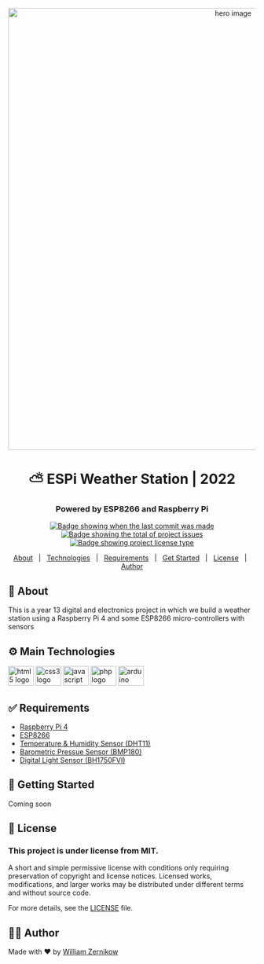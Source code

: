 <div align="center">
  <img src="https://cdn.lansec.net/wzernikow/github/weather-pi-project/main.png" width=900" alt="hero image" />
</div>
<div align="center">
  <h1 align="center">⛅ ESPi Weather Station | 2022</h1>
  <h3>Powered by ESP8266 and Raspberry Pi</h3>
</div>
<p align="center">
  <a href="https://github.com/wzerp/weather-pi-project/commits/main" target="_blank">
    <img src="https://img.shields.io/github/last-commit/wzerp/weather-pi-project?" alt="Badge showing when the last commit was made"/>
  </a>

  <a href="https://github.com/wzerp/weather-pi-project/issues" target="_blank">
    <img src="https://img.shields.io/github/issues/wzerp/weather-pi-project?" alt="Badge showing the total of project issues"/>
  </a>
  
  <a href="https://github.com/wzerp/weather-pi-project/blob/main/LICENSE" target="_blank">
    <img alt="Badge showing project license type" src="https://img.shields.io/github/license/wzerp/weather-pi-project?color=f85149">
  </a>
</p>
<div align="center">
  <a href="#about">About</a> &#xa0; | &#xa0;
  <a href="#technologies">Technologies</a> &#xa0; | &#xa0;
  <a href="#requirements">Requirements</a> &#xa0; | &#xa0;
  <a href="#getting-started">Get Started</a> &#xa0; | &#xa0;
  <a href="#license">License</a> &#xa0; | &#xa0;
  <a href="#author">Author</a>
</div>
<h2 id="about">🎯 About</h2>
This is a year 13 digital and electronics project in which we build a weather station using a Raspberry Pi 4 and some ESP8266 micro-controllers with sensors

<h2 id="technologies">⚙️ Main Technologies</h2>
<div align="left">
  <img src="https://cdn.jsdelivr.net/gh/devicons/devicon/icons/html5/html5-original.svg" height="40" width="52" alt="html5 logo"  />
  <img src="https://cdn.jsdelivr.net/gh/devicons/devicon/icons/css3/css3-original.svg" height="40" width="52" alt="css3 logo"  />
  <img src="https://cdn.jsdelivr.net/gh/devicons/devicon/icons/javascript/javascript-original.svg" height="40" width="52" alt="javascript logo"  />
  <img src="https://cdn.jsdelivr.net/gh/devicons/devicon/icons/php/php-original.svg" height="40" width="52" alt="php logo"  />
  <img src="https://cdn.jsdelivr.net/gh/devicons/devicon/icons/arduino/arduino-original.svg" height="40" width="52" alt="arduino logo"  />
</div>

<h2 id="requirements">✅ Requirements</h2>
<ul>
  <li><a href="#">Raspberry Pi 4</a></li>
  <li><a href="#">ESP8266</a></li>
  <li><a href="#">Temperature & Humidity Sensor (DHT11)</a></li>
  <li><a href="#">Barometric Pressue Sensor (BMP180)</a></li>
  <li><a href="#">Digital Light Sensor (BH1750FVI)</a></li>
</ul>

<h2 id="getting-started">🚀 Getting Started</h2>
<p>Coming soon</p>

<h2 id="license">📝 License</h2>
<h3>This project is under license from MIT.</h3>
<p>A short and simple permissive license with conditions only requiring preservation of copyright and license notices. Licensed works, modifications, and larger works may be distributed under different terms and without source code.</p>

<p>For more details, see the <a href="https://github.com/wzerp/weather-pi-project/blob/main/LICENSE">LICENSE</a> file.</p>

<h2 id="author">🙋‍♂️ Author</h2>
<p>Made with ❤️ by <a href="https://github.com/wzerp">William Zernikow</a></p>
